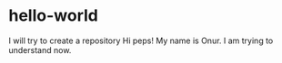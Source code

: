 # hello-world
I will try to create a repository
Hi peps!
My name is Onur. I am trying to understand now.
